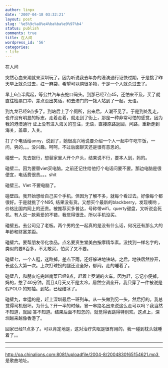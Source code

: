 ```yaml
---
author: linpx
date: '2007-04-18 03:32:21'
layout: post
slug: '%e5%9c%a8%e4%ba%ba%e9%97%b4'
status: publish
comments: true
title: 在人间
wordpress_id: '56'
categories:
- life
---
```


在人间

  
突然心血来潮就来深圳玩了。因为听说我去年办的港澳通行证快过期，于是挑了昨天早上就杀过去，扛一麻袋，希望可以购很多物，于是一个人就杀过去了。

  
早上6点半爬起，等公共汽车去蛇口码头。到那已经7点45，还怕来不及，买了就直往检票口冲，差点没出笑话，和去澳门的一拨人站到了一起，无语。

  
到九龙已经9点多了。到站后上了个厕所，出来后，人潮不见了。于是到处乱走，也许没有明显的标志，走着走着，就走到了街上，那是一种非常可怕的感觉，因为我的港澳通行
证上没有进入海关的签注，无语，直接原路返回，问路，重新走到海关，盖章，入关。

  
打了个电话给anny，说到了，她很高兴地说要介绍一个人一起中午吃午饭，一问，男的。。。没兴趣。呵呵，不过后面聊天还是很有意思的。

  
碰壁一。先去银行，想替家里人开个户头，结果说不行，要本人到，妈的。

  
碰壁二。因为要替viet买电脑。之前还记住给他打个电话问要不要。那边电脑是很便宜，电话费很贵。。。shit

  
碰壁三。Viet 不要电脑了。

  
碰壁四。我开始想给自己买个手机。但因为了解不多，就每个看过去。好像每个都很好。于是就挑了个N95, 结果没有货。又想买个最新的blackberry，发现噢哟
，价格比国内网上的还贵。被推荐买多普达，号称带wifi，querty键盘，又听说会死机。有人说一款索爱的不错，我觉得很丑。所以手机没买。

  
碰壁五。去公司见了老板。两个男的坐一起真的是没有什么话，何况还有那么大的年龄和财富差距。

  
碰壁六。要帮朋友带化妆品。点名要资生堂美白按摩精华素。没找到一样名字的，类似的要8百多，不太敢买，怕买了又不要。

  
碰壁七，一个人逛，迷路掉，差点下雨，还好躲进地铁站。之后，地铁居然停开，长这么大第一次。上次打球拐的腿还没全好，郁闷，走的睡着了。

  
碰壁八，和朋友吃完越南菜已经9点，赶着上罗湖的火车。因为赶，忘记小便掉，妈的，憋了40分钟。而且4月天又不是太冷，居然空调全开，我只穿了一件被说是假POLO
的短袖。到站，已经结冰了。

  
碰壁九，幸运的是，赶上深圳最后一班列车。从一头做到另一头，然后打的。我总觉得司机很坏。为什么？开一半的时候，冒一串路名出来说这么走可以吗？我当然不知道，就回
答不知道。结果后面不知怎的，就觉得表跳得特别欢。这点上，深圳越来越像香港了。

  
回家已经11点多了。可以肯定地是，这对治疗失眠是很有用的，我一碰到枕头就睡着了。。

--------------------------------------------------------------  
  
  
-------------------  
  
http://oa.chinalions.com:8081/uploadfile/2004-8/2004830165154621.mp3  是歌曲地址。


